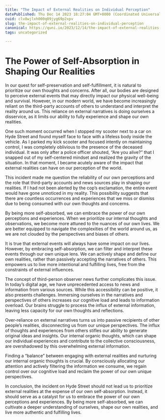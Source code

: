 ```yaml
---
title: "The Impact of External Realities on Individual Perception"
datePublished: Thu Dec 14 2023 18:27:04 GMT+0000 (Coordinated Universal Time)
cuid: clv8wjlxh000q09jyg69p2xpv
slug: the-impact-of-external-realities-on-individual-perception
canonical: https://quni.io/2023/12/14/the-impact-of-external-realities-on-individual-perception/
tags: uncategorized

---
```


The Power of Self-Absorption in Shaping Our Realities
=====================================================

In our quest for self-preservation and self-fulfillment, it is natural to prioritize our own thoughts and concerns. After all, our bodies are designed to perceive external events that may directly impact our physical well-being and survival. However, in our modern world, we have become increasingly reliant on the third-party accounts of others to understand and interpret the reality around us. This reliance on external narratives is doing ourselves a disservice, as it limits our ability to fully experience and shape our own realities.

One such moment occurred when I stopped my scooter next to a car on Hyde Street and found myself face to face with a lifeless body inside the vehicle. As I parked my kick scooter and focused intently on maintaining control, I was completely oblivious to the presence of the deceased individual. It was only after a police officer shouted, “Are you alive?” that I snapped out of my self-centered mindset and realized the gravity of the situation. In that moment, I became acutely aware of the impact that external realities can have on our perception of the world.

This incident made me question the reliability of our own perceptions and the role that third-party accounts and news sources play in shaping our realities. If I had not been alerted by the cop’s exclamation, the entire event would have gone unnoticed in my reality. This possibility suggests that there are countless occurrences and experiences that we miss or dismiss due to being consumed with our own thoughts and concerns.

By being more self-absorbed, we can embrace the power of our own perceptions and experiences. When we prioritize our internal thoughts and observations, we become more attuned to the nuances of our own lives. We are better equipped to navigate the complexities of the world around us, as we are not clouded by the perspectives and biases of others.

It is true that external events will always have some impact on our lives. However, by embracing self-absorption, we can filter and interpret these events through our own unique lens. We can actively shape and define our own realities, rather than passively accepting the narratives of others. This empowers us to live more intentional and fulfilling lives, free from the constraints of external influences.

The concept of third-person observer news further complicates this issue. In today’s digital age, we have unprecedented access to news and information from various sources. While this accessibility can be positive, it also presents challenges. Immersing ourselves in the narratives and perspectives of others increases our cognitive load and leads to information overload. Our brains struggle to process the influx of external information, leaving less capacity for our own thoughts and reflections.

Over-reliance on external narratives turns us into passive recipients of other people’s realities, disconnecting us from our unique perspectives. The influx of thoughts and experiences from others stifles our ability to generate original ideas and insights. Our internal organic thoughts, which can shape our individual experiences and contribute to the collective consciousness, are overshadowed by this overwhelming external information.

Finding a “balance” between engaging with external realities and nurturing our internal organic thoughts is crucial. By consciously allocating our attention and actively filtering the information we consume, we regain control over our cognitive load and reclaim the power of our own unique perspectives.

In conclusion, the incident on Hyde Street should not lead us to prioritize external realities at the expense of our own self-absorption. Instead, it should serve as a catalyst for us to embrace the power of our own perceptions and experiences. By being more self-absorbed, we can cultivate a deeper understanding of ourselves, shape our own realities, and live more authentic and fulfilling lives.